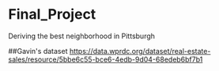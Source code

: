 # Final_Project
Deriving the best neighborhood in Pittsburgh 


##Gavin's dataset
https://data.wprdc.org/dataset/real-estate-sales/resource/5bbe6c55-bce6-4edb-9d04-68edeb6bf7b1
